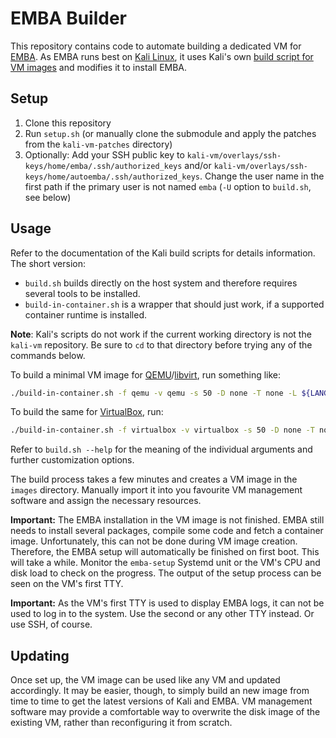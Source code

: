 EMBA Builder
============

This repository contains code to automate building a dedicated VM for
[EMBA](https://www.securefirmware.de/). As EMBA runs best on [Kali
Linux](https://www.kali.org/), it uses Kali's own [build script for VM
images](https://gitlab.com/kalilinux/build-scripts/kali-vm/) and modifies it to
install EMBA.

Setup
-----

1. Clone this repository
2. Run `setup.sh` (or manually clone the submodule and apply the patches from the `kali-vm-patches` directory)
3. Optionally: Add your SSH public key to `kali-vm/overlays/ssh-keys/home/emba/.ssh/authorized_keys` and/or `kali-vm/overlays/ssh-keys/home/autoemba/.ssh/authorized_keys`. Change the user name in the first path if the primary user is not named `emba` (`-U` option to `build.sh`, see below)

Usage
-----

Refer to the documentation of the Kali build scripts for details information.
The short version:

* `build.sh` builds directly on the host system and therefore requires several tools to be installed.
* `build-in-container.sh` is a wrapper that should just work, if a supported container runtime is installed.

**Note**: Kali's scripts do not work if the current working directory is not
the `kali-vm` repository. Be sure to `cd` to that directory before trying any
of the commands below.

To build a minimal VM image for [QEMU](https://www.qemu.org/)/[libvirt](https://libvirt.org/), run something like:

```sh
./build-in-container.sh -f qemu -v qemu -s 50 -D none -T none -L ${LANG/utf8/UTF-8} -Z Europe/Berlin -H emba -U emba:hunter2
```

To build the same for [VirtualBox](https://www.virtualbox.org/), run:

```sh
./build-in-container.sh -f virtualbox -v virtualbox -s 50 -D none -T none -L ${LANG/utf8/UTF-8} -Z Europe/Berlin -H emba -U emba:hunter2
```

Refer to `build.sh --help` for the meaning of the individual arguments and further customization options.

The build process takes a few minutes and creates a VM image in the `images` directory.
Manually import it into you favourite VM management software and assign the necessary resources.

**Important:** The EMBA installation in the VM image is not finished. EMBA
still needs to install several packages, compile some code and fetch a
container image. Unfortunately, this can not be done during VM image creation.
Therefore, the EMBA setup will automatically be finished on first boot.
This will take a while.
Monitor the `emba-setup` Systemd unit or the VM's CPU and disk load to check on
the progress.
The output of the setup process can be seen on the VM's first TTY.

**Important:** As the VM's first TTY is used to display EMBA logs, it can not
be used to log in to the system. Use the second or any other TTY instead. Or
use SSH, of course.

Updating
--------

Once set up, the VM image can be used like any VM and updated accordingly.
It may be easier, though, to simply build an new image from time to time to get
the latest versions of Kali and EMBA.
VM management software may provide a comfortable way to overwrite the disk
image of the existing VM, rather than reconfiguring it from scratch.
